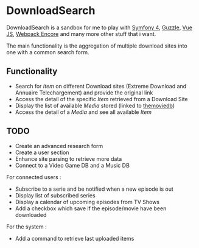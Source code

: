 # DownloadSearch

DownloadSearch is a sandbox for me to play with [Symfony 4](https://symfony.com/), [Guzzle](http://docs.guzzlephp.org/en/stable/), [Vue JS](https://vuejs.org/), [Webpack Encore](https://symfony.com/doc/current/frontend.html) and many more other stuff that i want.

The main functionality is the aggregation of multiple download sites into one with a common search form.

## Functionality
* Search for *Item* on different Download sites (Extreme Download and Annuaire Telechargement) and provide the original link
* Access the detail of the specific *Item* retrieved from a Download Site
* Display the list of available *Media* stored (linked to [themoviedb](https://www.themoviedb.org/?language=fr))
* Access the detail of a *Media* and see all available *Item*

## TODO
* Create an advanced research form
* Create a user section
* Enhance site parsing to retrieve more data
* Connect to a Video Game DB and a Music DB

For connected users : 
* Subscribe to a serie and be notified when a new episode is out
* Display list of subscribed series
* Display a calendar of upcoming episodes from TV Shows
* Add a checkbox which save if the episode/movie have been downloaded

For the system :
* Add a command to retrieve last uploaded items
